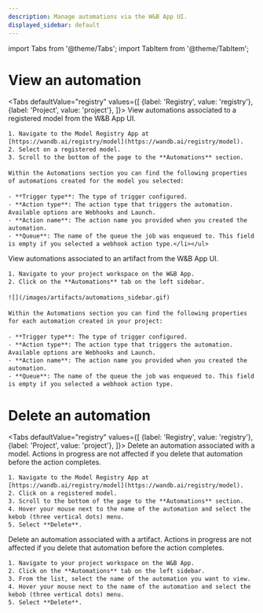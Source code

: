 ```yaml
---
description: Manage automations via the W&B App UI.
displayed_sidebar: default
---
```


import Tabs from '@theme/Tabs';
import TabItem from '@theme/TabItem';

# View an automation

<Tabs
  defaultValue="registry"
  values={[
    {label: 'Registry', value: 'registry'},
    {label: 'Project', value: 'project'},
  ]}>
  <TabItem value="registry">
     View automations associated to a registered model from the W&B App UI. 

    1. Navigate to the Model Registry App at [https://wandb.ai/registry/model](https://wandb.ai/registry/model).
    2. Select on a registered model. 
    3. Scroll to the bottom of the page to the **Automations** section.

    Within the Automations section you can find the following properties of automations created for the model you selected:

    - **Trigger type**: The type of trigger configured.
    - **Action type**: The action type that triggers the automation. Available options are Webhooks and Launch.
    - **Action name**: The action name you provided when you created the automation.
    - **Queue**: The name of the queue the job was enqueued to. This field is empty if you selected a webhook action type.</li></ul>
</TabItem>
  <TabItem value="project">
    View automations associated to an artifact from the W&B App UI. 

    1. Navigate to your project workspace on the W&B App. 
    2. Click on the **Automations** tab on the left sidebar.

    ![](/images/artifacts/automations_sidebar.gif)

    Within the Automations section you can find the following properties for each automation created in your project:

    - **Trigger type**: The type of trigger configured.
    - **Action type**: The action type that triggers the automation. Available options are Webhooks and Launch.
    - **Action name**: The action name you provided when you created the automation.
    - **Queue**: The name of the queue the job was enqueued to. This field is empty if you selected a webhook action type.
</TabItem>
</Tabs>


# Delete an automation
<Tabs
  defaultValue="registry"
  values={[
    {label: 'Registry', value: 'registry'},
    {label: 'Project', value: 'project'},
  ]}>
  <TabItem value="registry">
    Delete an automation associated with a model. Actions in progress are not affected if you delete that automation before the action completes. 

    1. Navigate to the Model Registry App at [https://wandb.ai/registry/model](https://wandb.ai/registry/model).
    2. Click on a registered model. 
    3. Scroll to the bottom of the page to the **Automations** section.
    4. Hover your mouse next to the name of the automation and select the kebob (three vertical dots) menu. 
    5. Select **Delete**.
  </TabItem>
  <TabItem value="project">
    Delete an automation associated with a artifact. Actions in progress are not affected if you delete that automation before the action completes. 

    1. Navigate to your project workspace on the W&B App. 
    2. Click on the **Automations** tab on the left sidebar.
    3. From the list, select the name of the automation you want to view.
    4. Hover your mouse next to the name of the automation and select the kebob (three vertical dots) menu. 
    5. Select **Delete**.
  </TabItem>
</Tabs>

